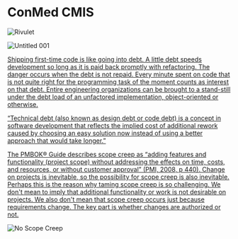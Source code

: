 # ConMed CMIS

![Rivulet](https://github.com/user-attachments/assets/b1112064-fbbe-477f-91b7-736c4320c5f5)

![Untitled 001](https://github.com/user-attachments/assets/dd0a6e90-08fd-4d20-9e19-7ba1833b09eb)

[Shipping first-time code is like going into debt. A little debt speeds development so long as it is paid back promptly with refactoring. The danger occurs when the debt is not repaid. Every minute spent on code that is not quite right for the programming task of the moment counts as interest on that debt. Entire engineering organizations can be brought to a stand-still under the debt load of an unfactored implementation, object-oriented or otherwise.](https://www.agilealliance.org/introduction-to-the-technical-debt-concept/)

[“Technical debt (also known as design debt or code debt) is a concept in software development that reflects the implied cost of additional rework caused by choosing an easy solution now instead of using a better approach that would take longer.”](https://www.scrum.org/resources/blog/technical-debt-scrum-who-responsible)

[The PMBOK® Guide describes scope creep as “adding features and functionality (project scope) without addressing the effects on time, costs, and resources, or without customer approval” (PMI, 2008, p 440).
Change on projects is inevitable, so the possibility for scope creep is also inevitable. Perhaps this is the reason why taming scope creep is so challenging.
We don't mean to imply that additional functionality or work is not desirable on projects. We also don't mean that scope creep occurs just because requirements change. The key part is whether changes are authorized or not.](https://www.pmi.org/learning/library/top-five-causes-scope-creep-6675)

![No Scope Creep](https://github.com/user-attachments/assets/0bedba06-a49d-4b1e-b2a8-7814fdd90ee7)
